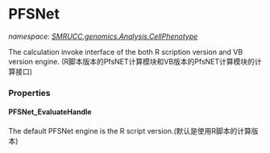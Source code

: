 ﻿# PFSNet
_namespace: [SMRUCC.genomics.Analysis.CellPhenotype](./index.md)_

The calculation invoke interface of the both R scription version and VB version engine.
 (R脚本版本的PfsNET计算模块和VB版本的PfsNET计算模块的计算接口)




### Properties

#### PFSNet_EvaluateHandle
The default PFSNet engine is the R script version.(默认是使用R脚本的计算版本)

